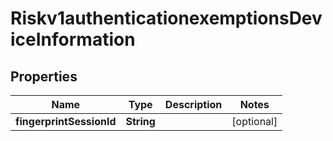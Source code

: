 
# Riskv1authenticationexemptionsDeviceInformation

## Properties
Name | Type | Description | Notes
------------ | ------------- | ------------- | -------------
**fingerprintSessionId** | **String** |  |  [optional]



